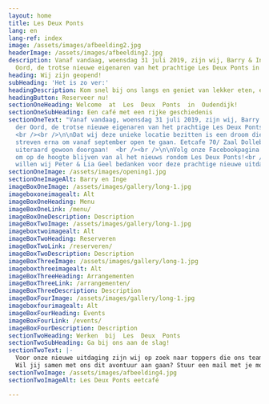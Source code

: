 ```yaml
---
layout: home
title: Les Deux Ponts
lang: en
lang-ref: index
image: /assets/images/afbeelding2.jpg
headerImage: /assets/images/afbeelding2.jpg
description: Vanaf vandaag, woensdag 31 juli 2019, zijn wij, Barry & Inge van der
  Oord, de trotse nieuwe eigenaren van het prachtige Les Deux Ponts in Oudendijk.
heading: Wij zijn geopend!
subHeading: 'Het is zo ver:'
headingDescription: Kom snel bij ons langs en geniet van lekker eten, een prachtig uitzicht en een fris drankje.
headingButton: Reserveer nu!
sectionOneHeading: Welcome  at  Les  Deux  Ponts  in  Oudendijk!
sectionOneSubHeading: Een café met een rijke geschiedenis
sectionOneText: "Vanaf vandaag, woensdag 31 juli 2019, zijn wij, Barry & Inge van
  der Oord, de trotse nieuwe eigenaren van het prachtige Les Deux Ponts in Oudendijk.
  <br /><br />\n\nDat wij deze unieke locatie bezitten is een droom die uitkomt. Wij
  streven erna om vanaf september open te gaan. Eetcafe 70/ Zaal Dolleburg blijft
  uiteraard gewoon doorgaan!  <br /><br />\n\nVolg onze Facebookpagina en Instagrampagina
  om op de hoogte blijven van al het nieuws rondom Les Deux Ponts!<br /><br />\n\nGraag
  willen wij Peter & Lia Geel bedanken voor deze prachtige nieuwe uitdaging. "
sectionOneImage: /assets/images/opening1.jpg
sectionOneImageAlt: Barry en Inge
imageBoxOneImage: /assets/images/gallery/long-1.jpg
imageboxoneimagealt: Alt
imageBoxOneHeading: Menu
imageBoxOneLink: /menu/
imageBoxOneDescription: Description
imageBoxTwoImage: /assets/images/gallery/long-1.jpg
imageboxtwoimagealt: Alt
imageBoxTwoHeading: Reserveren
imageBoxTwoLink: /reserveren/
imageBoxTwoDescription: Description
imageBoxThreeImage: /assets/images/gallery/long-1.jpg
imageboxthreeimagealt: Alt
imageBoxThreeHeading: Arrangementen
imageBoxThreeLink: /arrangementen/
imageBoxThreeDescription: Description
imageBoxFourImage: /assets/images/gallery/long-1.jpg
imageboxfourimagealt: Alt
imageBoxFourHeading: Events
imageBoxFourLink: /events/
imageBoxFourDescription: Description
sectionTwoHeading: Werken  bij  Les  Deux  Ponts
sectionTwoSubHeading: Ga bij ons aan de slag!
sectionTwoText: |-
  Voor onze nieuwe uitdaging zijn wij op zoek naar toppers die ons team komen versterken. Voor in de keuken, bediening en afwas zijn wij op zoek naar mensen! <br /><br />
  Wil jij samen met ons dit avontuur aan gaan? Stuur een mail met je motivatie en CV naar info@eetcafe70.nl.
sectionTwoImage: /assets/images/afbeelding4.jpg
sectionTwoImageAlt: Les Deux Ponts eetcafé

---
```

